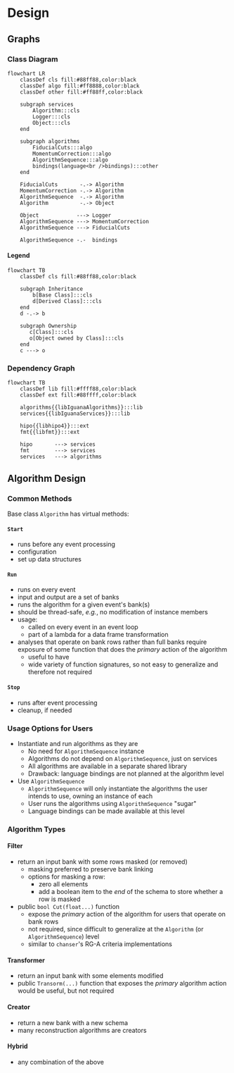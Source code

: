 # Design

## Graphs

### Class Diagram

```mermaid
flowchart LR
    classDef cls fill:#88ff88,color:black
    classDef algo fill:#ff8888,color:black
    classDef other fill:#ff88ff,color:black

    subgraph services
        Algorithm:::cls
        Logger:::cls
        Object:::cls
    end

    subgraph algorithms
        FiducialCuts:::algo
        MomentumCorrection:::algo
        AlgorithmSequence:::algo
        bindings(language<br />bindings):::other
    end

    FiducialCuts       -.-> Algorithm
    MomentumCorrection -.-> Algorithm
    AlgorithmSequence  -.-> Algorithm
    Algorithm          -.-> Object

    Object            ---> Logger
    AlgorithmSequence ---> MomentumCorrection
    AlgorithmSequence ---> FiducialCuts

    AlgorithmSequence -.-  bindings

```

#### Legend

```mermaid
flowchart TB
    classDef cls fill:#88ff88,color:black

    subgraph Inheritance 
        b[Base Class]:::cls
        d[Derived Class]:::cls
    end
    d -.-> b

    subgraph Ownership
       c[Class]:::cls
       o[Object owned by Class]:::cls
    end
    c ---> o
```

### Dependency Graph

```mermaid
flowchart TB
    classDef lib fill:#ffff88,color:black
    classDef ext fill:#88ffff,color:black

    algorithms{{libIguanaAlgorithms}}:::lib
    services{{libIguanaServices}}:::lib

    hipo{{libhipo4}}:::ext
    fmt{{libfmt}}:::ext

    hipo       ---> services
    fmt        ---> services
    services   ---> algorithms
```

## Algorithm Design

### Common Methods

Base class `Algorithm` has virtual methods:

#### `Start`
- runs before any event processing
- configuration
- set up data structures

#### `Run`
- runs on every event
- input and output are a set of banks
- runs the algorithm for a given event's bank(s)
- should be thread-safe, _e.g._, no modification of instance members
- usage:
    - called on every event in an event loop
    - part of a lambda for a data frame transformation
- analyses that operate on bank rows rather than full banks require exposure
  of some function that does the _primary_ action of the algorithm
    - useful to have
    - wide variety of function signatures, so not easy to generalize and therefore not required

#### `Stop`
- runs after event processing
- cleanup, if needed


### Usage Options for Users

- Instantiate and run algorithms as they are
    - No need for `AlgorithmSequence` instance
    - Algorithms do not depend on `AlgorithmSequence`, just on services
    - All algorithms are available in a separate shared library
    - Drawback: language bindings are not planned at the algorithm level
- Use `AlgorithmSequence`
    - `AlgorithmSequence` will only instantiate the algorithms the user intends to use, owning
      an instance of each
    - User runs the algorithms using `AlgorithmSequence` "sugar"
    - Language bindings can be made available at this level


### Algorithm Types

#### Filter
- return an input bank with some rows masked (or removed)
    - masking preferred to preserve bank linking
    - options for masking a row:
        - zero all elements
        - add a boolean item to the _end_ of the schema to store whether a row is masked
- public `bool Cut(float...)` function
    - expose the _primary_ action of the algorithm for users that operate on bank rows
    - not required, since difficult to generalize at the `Algorithm` (or `AlgorithmSequence`) level
    - similar to `chanser`'s RG-A criteria implementations

#### Transformer
- return an input bank with some elements modified
- public `Transorm(...)` function that exposes the _primary_ algorithm action would be useful,
  but not required

#### Creator
- return a new bank with a new schema
- many reconstruction algorithms are creators

#### Hybrid
- any combination of the above

